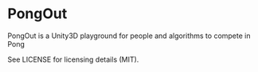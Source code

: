 PongOut
====

PongOut is a Unity3D playground for people and algorithms to compete in Pong


See LICENSE for licensing details (MIT).
